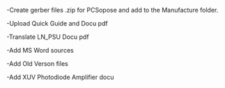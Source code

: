 -Create gerber files .zip for PCSopose and add to the Manufacture folder.

-Upload Quick Guide and Docu pdf

-Translate LN_PSU Docu pdf

-Add MS Word sources

-Add Old Verson files

-Add XUV Photodiode Amplifier docu